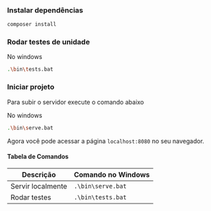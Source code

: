 ### Instalar dependências
```bash
composer install
```

### Rodar testes de unidade
No windows
```bash
.\bin\tests.bat
```

### Iniciar projeto
Para subir o servidor execute o comando abaixo

No windows
```bash
.\bin\serve.bat
```

Agora você pode acessar a página `localhost:8080` no seu navegador.

#### Tabela de Comandos
| Descrição | Comando no Windows | 
| --- | --- |
| Servir localmente |`.\bin\serve.bat` |
| Rodar testes | `.\bin\tests.bat` |



